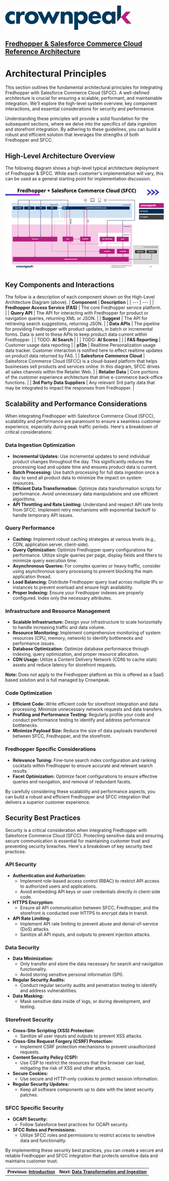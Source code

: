 <a href="http://www.crownpeak.com" target="_blank">![Crownpeak Logo](../../../images/logo/crownpeak-logo.png "Crownpeak Logo")</a>

## [Fredhopper & Salesforce Commerce Cloud Reference Architecture](../README.md)

# Architectural Principles
This section outlines the fundamental architectural principles for integrating Fredhopper with Salesforce Commerce Cloud (SFCC). A well-defined architecture is crucial for ensuring a scalable, performant, and maintainable integration. We'll explore the high-level system overview, key component interactions, and essential considerations for security and performance.

Understanding these principles will provide a solid foundation for the subsequent sections, where we delve into the specifics of data ingestion and storefront integration. By adhering to these guidelines, you can build a robust and efficient solution that leverages the strengths of both Fredhopper and SFCC.

## High-Level Architecture Overview
The following diagram shows a high-level typical architecture deployment of Fredhopper & SFCC. While each customer's implementation will vary, this can be used as a general starting point for implementation discussion.
![Fredhopper + Salesforce Commerce Cloud (SFCC) High-Level Architecture Diagram](../../../images/diagrams/product-discovery_fhr-salesforce-commerce-cloud_architectural-principles_fhr-sfcc-high-level-architecure.png "Fredhopper + Salesforce Commerce Cloud (SFCC) High-Level Architecture Diagram")

## Key Components and Interactions

The follow is a description of each component shown on the High-Level Architecture Diagram (above).
| **Component** | **Description** |
| --- | --- |
| **Fredhopper Access Service (FAS)** | The core Fredhopper service platform. |
| **Query API** | The API for interacting with Fredhopper for product or navigation queries, returning XML or JSON. |
| **Suggest** | The API for retrieving search suggestions, returning JSON. |
| **Data APIs** | The pipeline for providing Fredhopper with product updates, in batch or incremental forms. Data is sent to these APIs to keep product data current within Fredhopper. |
| TODO: **AI Search** |     |
| TODO: **AI Scores** |     |
| **FAS Reporting** | Customer usage data reporting |
| **p13n** | Realtime Personalization usage data tracker. Customer interaction is notified here to effect realtime updates on product data returned by FAS. |
| **Salesforce Commerce Cloud** | Salesforce Commerce Cloud (SFCC) is a cloud-based platform that helps businesses sell products and services online. In this diagram, SFCC drives all sales channels within the Retailer Web. |
| **Retailer Data** | Core portions of the customer experience architecture that drive e-commerce back-office functions. |
| **3rd Party Data Suppliers** | Any relevant 3rd party data that may be integrated to impact the responses from Fredhopper. |

## Scalability and Performance Considerations
When integrating Fredhopper with Salesforce Commerce Cloud (SFCC), scalability and performance are paramount to ensure a seamless customer experience, especially during peak traffic periods. Here's a breakdown of critical considerations:

### Data Ingestion Optimization
- **Incremental Updates:** Use incremental updates to send individual product changes throughout the day. This significantly reduces the processing load and update time and ensures product data is current.
- **Batch Processing:** Use batch processing for full data ingestion once a day to send all product data to minimize the impact on system resources.
- **Efficient Data Transformation:** Optimize data transformation scripts for performance. Avoid unnecessary data manipulations and use efficient algorithms.
- **API Throttling and Rate Limiting:** Understand and respect API rate limits from SFCC. Implement retry mechanisms with exponential backoff to handle temporary API issues.

### Query Performance
- **Caching:** Implement robust caching strategies at various levels (e.g., CDN, application server, client-side).
- **Query Optimization:** Optimize Fredhopper query configurations for performance. Utilize single queries per page, display fields and filters to minimize query execution time.
- **Asynchronous Queries:** For complex queries or heavy traffic, consider using asynchronous query processing to prevent blocking the main application thread.
- **Load Balancing:** Distribute Fredhopper query load across multiple IPs or instances to prevent overload and ensure high availability.
- **Proper Indexing:** Ensure your Fredhopper indexes are properly configured. Index only the necessary attributes.

### Infrastructure and Resource Management
- **Scalable Infrastructure:** Design your infrastructure to scale horizontally to handle increasing traffic and data volume.
- **Resource Monitoring:** Implement comprehensive monitoring of system resources (CPU, memory, network) to identify bottlenecks and performance issues.
- **Database Optimization:** Optimize database performance through indexing, query optimization, and proper resource allocation.
- **CDN Usage:** Utilize a Content Delivery Network (CDN) to cache static assets and reduce latency for storefront requests.

**Note:** Does not apply to the Fredhopper platform as this is offered as a SaaS based solution and is full managed by Crownpeak.

### Code Optimization
- **Efficient Code:** Write efficient code for storefront integration and data processing. Minimize unnecessary network requests and data transfers.
- **Profiling and Performance Testing:** Regularly profile your code and conduct performance testing to identify and address performance bottlenecks.
- **Minimize Payload Size:** Reduce the size of data payloads transferred between SFCC, Fredhopper, and the storefront.

### Fredhopper Specific Considerations
- **Relevance Tuning:** Fine-tune search index configuration and ranking cocktails within Fredhopper to ensure accurate and relevant search results
- **Facet Optimization:** Optimize facet configurations to ensure effective queries and navigation, and removal of redundant facets.

By carefully considering these scalability and performance aspects, you can build a robust and efficient Fredhopper and SFCC integration that delivers a superior customer experience.

## Security Best Practices
Security is a critical consideration when integrating Fredhopper with Salesforce Commerce Cloud (SFCC). Protecting sensitive data and ensuring secure communication is essential for maintaining customer trust and preventing security breaches. Here's a breakdown of key security best practices:

### API Security
- **Authentication and Authorization:**
  - Implement role-based access control (RBAC) to restrict API access to authorized users and applications.
  - Avoid embedding API keys or user credentials directly in client-side code.
- **HTTPS Encryption:**
  - Ensure all API communication between SFCC, Fredhopper, and the storefront is conducted over HTTPS to encrypt data in transit.
- **API Rate Limiting:**
  - Implement API rate limiting to prevent abuse and denial-of-service (DoS) attacks.
  - Sanitize all API inputs, and outputs to prevent injection attacks.

### Data Security
- **Data Minimization:**
  - Only transfer and store the data necessary for search and navigation functionality.
  - Avoid storing sensitive personal information (SPI).
- **Regular Security Audits:**
  - Conduct regular security audits and penetration testing to identify and address vulnerabilities.
- **Data Masking:**
  - Mask sensitive data inside of logs, or during development, and testing.

### Storefront Security
- **Cross-Site Scripting (XSS) Protection:**
  - Sanitize all user inputs and outputs to prevent XSS attacks.
- **Cross-Site Request Forgery (CSRF) Protection:**
  - Implement CSRF protection mechanisms to prevent unauthorized requests.
- **Content Security Policy (CSP):**
  - Use CSP to restrict the resources that the browser can load, mitigating the risk of XSS and other attacks.
- **Secure Cookies:**
  - Use secure and HTTP-only cookies to protect session information.
- **Regular Security Updates:**
  - Keep all software components up to date with the latest security patches.

### SFCC Specific Security
- **OCAPI Security:**
  - Follow Salesforce best practices for OCAPI security.
- **SFCC Roles and Permissions:**
  - Utilize SFCC roles and permissions to restrict access to sensitive data and functionality.

By implementing these security best practices, you can create a secure and reliable Fredhopper and SFCC integration that protects sensitive data and maintains customer trust.

|   |   |
|---|---|
| **Previous: [Introduction](../introduction/README.md)**  | **Next: [Data Transformation and Ingestion](../data-transformation-and-ingestion/README.md)** |